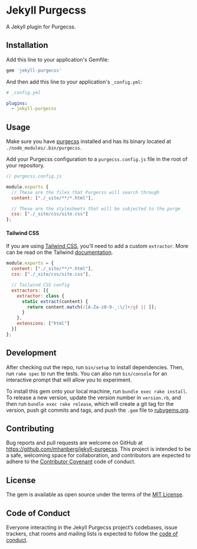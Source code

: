 # Jekyll Purgecss

A Jekyll plugin for Purgecss.

## Installation

Add this line to your application's Gemfile:

```ruby
gem 'jekyll-purgecss'
```

And then add this line to your application's `_config.yml`:

```yml
# _config.yml

plugins:
  - jekyll-purgecss
```

## Usage

Make sure you have [purgecss](https://www.purgecss.com/#cli) installed and has its binary located at `./node_modules/.bin/purgecss`.

Add your Purgecss configuration to a `purgecss.config.js` file in the root of your repository.

```javascript
// purgecss.config.js

module.exports {
  // These are the files that Purgecss will search through
  content: ["./_site/**/*.html"],

  // These are the stylesheets that will be subjected to the purge
  css: ["./_site/css/site.css"] 
};
```

#### Tailwind CSS

If you are using [Tailwind CSS](https://tailwindcss.com), you'll need to add a custom `extractor`. More can be read on the Tailwind [documentation](https://tailwindcss.com/docs/controlling-file-size#removing-unused-css-with-purgecss).

```javascript
module.exports = {
  content: ["./_site/**/*.html"],
  css: ["./_site/css/site.css"],

  // Tailwind CSS config
  extractors: [{
    extractor: class {
      static extract(content) {
        return content.match(/[A-Za-z0-9-_:\/]+/g) || [];
      }
    },
    extensions: ["html"]
  }]
};

```
## Development

After checking out the repo, run `bin/setup` to install dependencies. Then, run `rake spec` to run the tests. You can also run `bin/console` for an interactive prompt that will allow you to experiment.

To install this gem onto your local machine, run `bundle exec rake install`. To release a new version, update the version number in `version.rb`, and then run `bundle exec rake release`, which will create a git tag for the version, push git commits and tags, and push the `.gem` file to [rubygems.org](https://rubygems.org).

## Contributing

Bug reports and pull requests are welcome on GitHub at https://github.com/mhanberg/jekyll-purgecss. This project is intended to be a safe, welcoming space for collaboration, and contributors are expected to adhere to the [Contributor Covenant](http://contributor-covenant.org) code of conduct.

## License

The gem is available as open source under the terms of the [MIT License](https://opensource.org/licenses/MIT).

## Code of Conduct

Everyone interacting in the Jekyll Purgecss project’s codebases, issue trackers, chat rooms and mailing lists is expected to follow the [code of conduct](https://github.com/mhanberg/jekyll-purgecss/blob/master/CODE_OF_CONDUCT.md).
